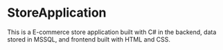 # StoreApplication
This is a E-commerce store application built with C# in the backend, data stored in MSSQL, and frontend built with HTML and CSS. 

